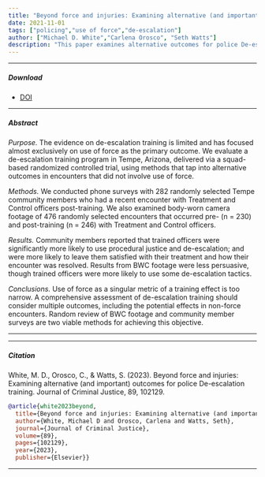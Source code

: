 ```yaml
---
title: "Beyond force and injuries: Examining alternative (and important) outcomes for police De-escalation training"
date: 2021-11-01
tags: ["policing","use of force","de-escalation"]
author: ["Michael D. White","Carlena Orosco", "Seth Watts"]
description: "This paper examines alternative outcomes for police De-escalation training. Published in the Journal of Criminal Justice, 2023." 
---
```


---

##### Download

+ [DOI](10.1016/j.jcrimjus.2023.102129)

---

##### Abstract

*Purpose.* The evidence on de-escalation training is limited and has focused almost exclusively on use of force as the primary outcome. We evaluate a de-escalation training program in Tempe, Arizona, delivered via a squad-based randomized controlled trial, using methods that tap into alternative outcomes in encounters that did not involve use of force.

*Methods.* We conducted phone surveys with 282 randomly selected Tempe community members who had a recent encounter with Treatment and Control officers post-training. We also examined body-worn camera footage of 476 randomly selected encounters that occurred pre- (n = 230) and post-training (n = 246) with Treatment and Control officers.

*Results.* Community members reported that trained officers were significantly more likely to use procedural justice and de-escalation; and were more likely to leave them satisfied with their treatment and how their encounter was resolved. Results from BWC footage were less persuasive, though trained officers were more likely to use some de-escalation tactics.

*Conclusions.* Use of force as a singular metric of a training effect is too narrow. A comprehensive assessment of de-escalation training should consider multiple outcomes, including the potential effects in non-force encounters. Random review of BWC footage and community member surveys are two viable methods for achieving this objective.

---

---

##### Citation

White, M. D., Orosco, C., \& Watts, S. (2023). Beyond force and injuries: Examining alternative (and important) outcomes for police De-escalation training. Journal of Criminal Justice, 89, 102129.

```BibTeX
@article{white2023beyond,
  title={Beyond force and injuries: Examining alternative (and important) outcomes for police De-escalation training},
  author={White, Michael D and Orosco, Carlena and Watts, Seth},
  journal={Journal of Criminal Justice},
  volume={89},
  pages={102129},
  year={2023},
  publisher={Elsevier}}
```

---
